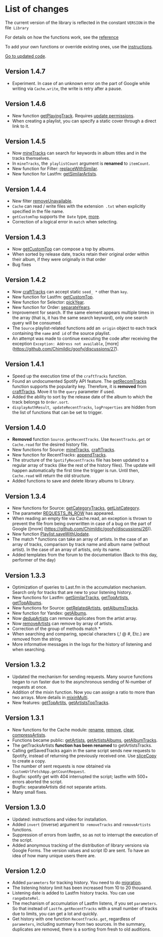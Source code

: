 # List of changes

The current version of the library is reflected in the constant `VERSION` in the file` Library`

For details on how the functions work, see the [reference](/func)

To add your own functions or override existing ones, use the [instructions](https://github.com/Chimildic/goofy/discussions/18).

[Go to updated code](https://script.google.com/d/1DnC4H7yjqPV2unMZ_nmB-1bDSJT9wQUJ7Wq-ijF4Nc7Fl3qnbT0FkPSr/edit?usp=sharing).

## Version 1.4.7
- Experiment. In case of an unknown error on the part of Google while writing via `Cache.write`, the write is retry after a pause.

## Version 1.4.6
- New function [getPlayingTrack](/func?id=getplayingtrack). Requires [update permissions](/install?id=Обновить-права-доступа).
- When creating a playlist, you can specify a static cover through a direct link to it.

## Version 1.4.5
- Now [mineTracks](/func?id=minetracks) can search for keywords in album titles and in the tracks themselves.
- In `mineTracks`, the` playlistCount` argument is **renamed** to `itemCount`.
- New function for Filter: [replaceWithSimilar](/func?id=replacewithsimilar).
- New function for Lastfm: [getSimilarArtists](/func?id=getsimilarartists).

## Version 1.4.4
- New filter [removeUnavailable](/func?id=removeunavailable).
- `Cache` can read / write files with the extension` .txt` when explicitly specified in the file name.
- `getCustomTop` supports the` Date` type, [more](https://github.com/Chimildic/goofy/discussions/46#discussioncomment-351974).
- Correction of a logical error in `match` when selecting.

## Version 1.4.3
- Now [getCustomTop](/func?id=getcustomtop) can compose a top by albums.
- When sorted by release date, tracks retain their original order within their album, if they were originally in that order
- Bug fixes

## Version 1.4.2
- Now [craftTracks](/func?id=crafttracks) can accept static `seed_ *` other than `key`.
- New function for Lastfm: [getCustomTop](/func?id=getcustomtop).
- New function for Selector: [pickYear](/func?id=pickyear).
- New function for Order: [separateYears](/func?id=separateyears).
- Improvement for search. If the same element appears multiple times in the array (that is, it has the same search keyword), only one search query will be consumed.
- The `Source` playlist-related functions add an` origin` object to each track containing the `name` and` id` of the source playlist.
- An attempt was made to continue executing the code after receiving the exception `Exception: Address not available`, [more] (https://github.com/Chimildic/goofy/discussions/27).

## Version 1.4.1
- Speed ​​up the execution time of the `craftTracks` function.
- Found an undocumented Spotify API feature. The [getRecomTracks](/func?id=getrecomtracks) function supports the popularity key. Therefore, it is **removed** from [craftTracks](/func?id=crafttracks). Move it to the `query` parameter if used.
- Added the ability to sort by the release date of the album to which the track belongs to `Order.sort`.
- `displayAuthResult`,` updateRecentTracks`, `logProperties` are hidden from the list of functions that can be set to trigger.

## Version 1.4.0
- **Removed** function `Source.getRecentTracks`. Use `RecentTracks.get` or` Cache.read` for the desired history file.
- New functions for Source: [mineTracks](/func?id=minetracks), [craftTracks](/func?id=crafttracks).
- New function for RecentTracks: [appendTracks](/func?id=appendtracks).
- The structure of the `SpotifyRecentTracks` file has been updated to a regular array of tracks (like the rest of the history files). The update will happen automatically the first time the trigger is run. Until then, `Cache.read` will return the old structure.
- Added functions to save and delete library albums to Library.

## Version 1.3.4
- New functions for Source: [getCategoryTracks](/func?id=getcategorytracks), [getListCategory](/func?id=getlistcategory).
- The parameter [REQUESTS_IN_ROW](/guide?id=Параметры) has appeared.
- When reading an empty file via Cache.read, an exception is thrown to prevent the file from being overwritten in case of a bug on the part of Google ([more] (https://github.com/Chimildic/goofy/discussions/26)).
- New function [Playlist.saveWithUpdate](/func?id=savewithupdate).
- The match * functions can take an array of artists. In the case of an array of tracks, comparison by track name and album name (without artist). In the case of an array of artists, only its name.
- Added templates from the forum to the documentation (Back to this day, performer of the day)

## Version 1.3.3
- Optimization of queries to Last.fm in the accumulation mechanism. Search only for tracks that are new to your listening history.
- New functions for Lastfm: [getSimilarTracks](/func?id=getsimilartracks), [getTopArtists](/func?id=gettopartists-1), [getTopAlbums](/func?id=gettopalbums).
- New functions for Source: [getRelatedArtists](/func?id=getrelatedartists), [getAlbumsTracks](/func?id=getalbumstracks).
- New function for Yandex: [getAlbums](/func?id=getalbums).
- Now [dedupArtists](/func?id=dedupartists) can remove duplicates from the artist array.
- Now [removeArtists](/func?id=removeartists) can remove by array of artists.
- Correction of the group of methods match *
- When searching and comparing, special characters (,! @ #, Etc.) are removed from the string.
- More informative messages in the logs for the history of listening and when searching.

## Version 1.3.2
- Updated the mechanism for sending requests. Many source functions began to run faster due to the asynchronous sending of N-number of requests at once.
- Addition of the mixin function. Now you can assign a ratio to more than two arrays. More details in [mixinMulti](/func?id=mixinmulti).
- New features: [getTopArtits](/func?id=gettopartists), [getArtistsTopTracks](/func?id=getartiststoptracks).

## Version 1.3.1
- New functions for the Cache module: [rename](/func?id=rename), [remove](/func?id=remove), [clear](/func?id=clear), [compressArtists](/func?id=compressArtists).
- Functions became public: [getArtists](/func?id=getartists), [getArtistsAlbums](/func?id=getartistsalbums), [getAlbumTracks](/func?id=getalbumtracks).
- The getTracksArtists **function has been renamed** to getArtistsTracks.
- Calling getSavedTracks again in the same script sends new requests to Spotify, instead of returning the previously received one. Use [sliceCopy](/func?id=slicecopy) to create a copy.
- The number of sent requests is now obtained via `CustomUrlFetchApp.getCountRequest`.
- Bugfix: spotify get with 404 interrupted the script; lastfm with 500+ errors aborted the script.
- Bugfix: separateArtists did not separate artists.
- Many small fixes.

## Version 1.3.0
- Updated: instructions and video for installation.
- Added `invert` (inverse) argument to` removeTracks` and `removeArtists` functions.
- Suppression of errors from lastfm, so as not to interrupt the execution of the script.
- Added anonymous tracking of the distribution of library versions via Google Forms. The version values ​​and script ID are sent. To have an idea of ​​how many unique users there are.

## Version 1.2.0
- Added `parameters` for tracking history. You need to do [migration](https://w3bsit3-dns.com/forum/index.php?act=findpost&pid=102495416&anchor=migrate_params).
- The listening history limit has been increased from 10 to 20 thousand.
- Listening date is added to Lastfm history tracks. You can use `rangeDateRel`.
- The mechanism of accumulation of Lastfm listens, if you set `parameters`. So that instead of `Lastfm.getRecentTracks` with a small number of tracks due to limits, you can get a lot and quickly.
- Get history with one function `RecentTracks.get`, regardless of` parameters`, including summary from two sources. In the summary, duplicates are removed, there is a sorting from fresh to old auditions.